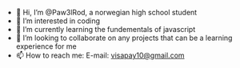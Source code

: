 - 👋 Hi, I’m @Paw3lRod, a norwegian high school student
- 👀 I’m interested in coding
- 🌱 I’m currently learning the fundementals of javascript
- 💞️ I’m looking to collaborate on any projects that can be a learning experience for me
- 📫 How to reach me: E-mail: visapay10@gmail.com

<!---
Paw3lRod/Paw3lRod is a ✨ special ✨ repository because its `README.md` (this file) appears on your GitHub profile.
You can click the Preview link to take a look at your changes.
--->
